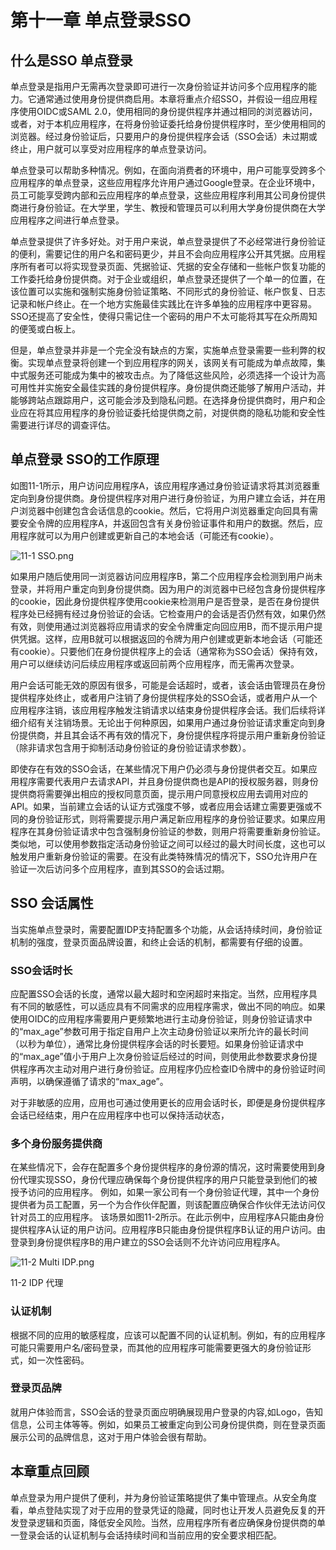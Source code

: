 # 第十一章 单点登录SSO

## 什么是SSO 单点登录

单点登录是指用户无需再次登录即可进行一次身份验证并访问多个应用程序的能力。它通常通过使用身份提供商启用。本章将重点介绍SSO，并假设一组应用程序使用OIDC或SAML 2.0，使用相同的身份提供程序并通过相同的浏览器访问，或者，对于本机应用程序，在将身份验证委托给身份提供程序时，至少使用相同的浏览器。经过身份验证后，只要用户的身份提供程序会话（SSO会话）未过期或终止，用户就可以享受对应用程序的单点登录访问。

单点登录可以帮助多种情况。例如，在面向消费者的环境中，用户可能享受跨多个应用程序的单点登录，这些应用程序允许用户通过Google登录。在企业环境中，员工可能享受跨内部和云应用程序的单点登录，这些应用程序利用其公司身份提供商进行身份验证。在大学里，学生、教授和管理员可以利用大学身份提供商在大学应用程序之间进行单点登录。

单点登录提供了许多好处。对于用户来说，单点登录提供了不必经常进行身份验证的便利，需要记住的用户名和密码更少，并且不会向应用程序公开其凭据。应用程序所有者可以将实现登录页面、凭据验证、凭据的安全存储和一些帐户恢复功能的工作委托给身份提供商。对于企业或组织，单点登录还提供了一个单一的位置，在该位置可以实施和强制实施身份验证策略、不同形式的身份验证、帐户恢复、日志记录和帐户终止。在一个地方实施最佳实践比在许多单独的应用程序中更容易。SSO还提高了安全性，使得只需记住一个密码的用户不太可能将其写在众所周知的便笺或白板上。

但是，单点登录并非是一个完全没有缺点的方案，实施单点登录需要一些利弊的权衡。实现单点登录将创建一个到应用程序的网关，该网关有可能成为单点故障，集中式服务还可能成为集中的被攻击点。为了降低这些风险，必须选择一个设计为高可用性并实施安全最佳实践的身份提供程序。身份提供商还能够了解用户活动，并能够跨站点跟踪用户，这可能会涉及到隐私问题。在选择身份提供商时，用户和企业应在将其应用程序的身份验证委托给提供商之前，对提供商的隐私功能和安全性需要进行详尽的调查评估。

## 单点登录 SSO的工作原理

如图11-1所示，用户访问应用程序A，该应用程序通过身份验证请求将其浏览器重定向到身份提供商。身份提供程序对用户进行身份验证，为用户建立会话，并在用户浏览器中创建包含会话信息的cookie。然后，它将用户浏览器重定向回具有需要安全令牌的应用程序A，并返回包含有关身份验证事件和用户的数据。然后，应用程序就可以为用户创建或更新自己的本地会话（可能还有cookie）。

![11-1 SSO.png](https://i.loli.net/2021/09/08/oXiP4k3ws2EuTeN.png)

如果用户随后使用同一浏览器访问应用程序B，第二个应用程序会检测到用户尚未登录，并将用户重定向到身份提供商。因为用户的浏览器中已经包含身份提供程序的cookie，因此身份提供程序使用cookie来检测用户是否登录，是否在身份提供程序处已经拥有经过身份验证的会话。它检查用户的会话是否仍然有效，如果仍然有效，则使用通过浏览器将应用请求的安全令牌重定向回应用B，而不提示用户提供凭据。这样，应用B就可以根据返回的令牌为用户创建或更新本地会话（可能还有cookie）。只要他们在身份提供程序上的会话（通常称为SSO会话）保持有效，用户可以继续访问后续应用程序或返回前两个应用程序，而无需再次登录。

用户会话可能无效的原因有很多，可能是会话超时，或者，该会话由管理员在身份提供程序处终止，或者用户注销了身份提供程序处的SSO会话，或者用户从一个应用程序注销，该应用程序触发注销请求以结束身份提供程序会话。我们后续将详细介绍有关注销场景。无论出于何种原因，如果用户通过身份验证请求重定向到身份提供商，并且其会话不再有效的情况下，身份提供程序将提示用户重新身份验证（除非请求包含用于抑制活动身份验证的身份验证请求参数）。

即使存在有效的SSO会话，在某些情况下用户仍必须与身份提供者交互。如果应用程序需要代表用户去请求API，并且身份提供商也是API的授权服务器，则身份提供商将需要弹出相应的授权同意页面，提示用户同意授权应用去调用对应的API。如果，当前建立会话的认证方式强度不够，或者应用会话建立需要更强或不同的身份验证形式，则将需要提示用户满足新应用程序的身份验证要求。如果应用程序在其身份验证请求中包含强制身份验证的参数，则用户将需要重新身份验证。类似地，可以使用参数指定活动身份验证之间可以经过的最大时间长度，这也可以触发用户重新身份验证的需要。在没有此类特殊情况的情况下，SSO允许用户在验证一次后访问多个应用程序，直到其SSO的会话过期。

## SSO 会话属性

当实施单点登录时，需要配置IDP支持配置多个功能，从会话持续时间，身份验证机制的强度，登录页面品牌设置，和终止会话的机制，都需要有仔细的设置。

### SSO会话时长

应配置SSO会话的长度，通常以最大超时和空闲超时来指定。当然，应用程序具有不同的敏感性，可以适应具有不同需求的应用程序需求，做出不同的响应。如果使用OIDC的应用程序需要用户更频繁地进行主动身份验证，则身份验证请求中的“max\_age”参数可用于指定自用户上次主动身份验证以来所允许的最长时间（以秒为单位），通常比身份提供程序会话的时长要短。如果身份验证请求中的“max\_age”值小于用户上次身份验证后经过的时间，则使用此参数要求身份提供程序再次主动对用户进行身份验证。应用程序仍应检查ID令牌中的身份验证时间声明，以确保遵循了请求的“max\_age”。

对于非敏感的应用，应用也可通过使用更长的应用会话时长，即便是身份提供程序会话已经结束，用户在应用程序中也可以保持活动状态，

### 多个身份服务提供商

在某些情况下，会存在配置多个身份提供程序的身份源的情况，这时需要使用到身份代理实现SSO，身份代理应确保每个身份提供程序的用户只能登录到他们的被授予访问的应用程序。 例如，如果一家公司有一个身份验证代理，其中一个身份提供者为员工配置，另一个为合作伙伴配置，则该配置应确保合作伙伴无法访问仅针对员工的应用程序。 该场景如图11-2所示。在此示例中，应用程序A只能由身份提供程序A认证的用户访问。应用程序B只能由身份提供程序B认证的用户访问。由登录到身份提供程序B的用户建立的SSO会话则不允许访问应用程序A。

![11-2 Multi IDP.png](https://i.loli.net/2021/09/08/Tg3KNLdhYPVFDue.png)

11-2 IDP 代理

### 认证机制

根据不同的应用的敏感程度，应该可以配置不同的认证机制。例如，有的应用程序可能只需要用户名/密码登录，而其他的应用程序可能需要更强大的身份验证形式，如一次性密码。

### 登录页品牌

就用户体验而言，SSO会话的登录页面应明确展现用户登录的内容,如Logo，告知信息，公司主体等等。例如，如果员工被重定向到公司身份提供商，则在登录页面展示公司的品牌信息，这对于用户体验会很有帮助。

## 本章重点回顾

单点登录为用户提供了便利，并为身份验证策略提供了集中管理点。从安全角度看，单点登陆实现了对于应用的登录凭证的隐藏，同时也让开发人员避免反复的开发登录逻辑和页面，降低安全风险。当然，应用程序所有者应确保身份提供商的单一登录会话的认证机制与会话持续时间和当前应用的安全要求相匹配。

